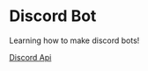 # Discord Bot
Learning how to make discord bots!

[Discord Api](https://discordapp.com/developers/docs/intro)
